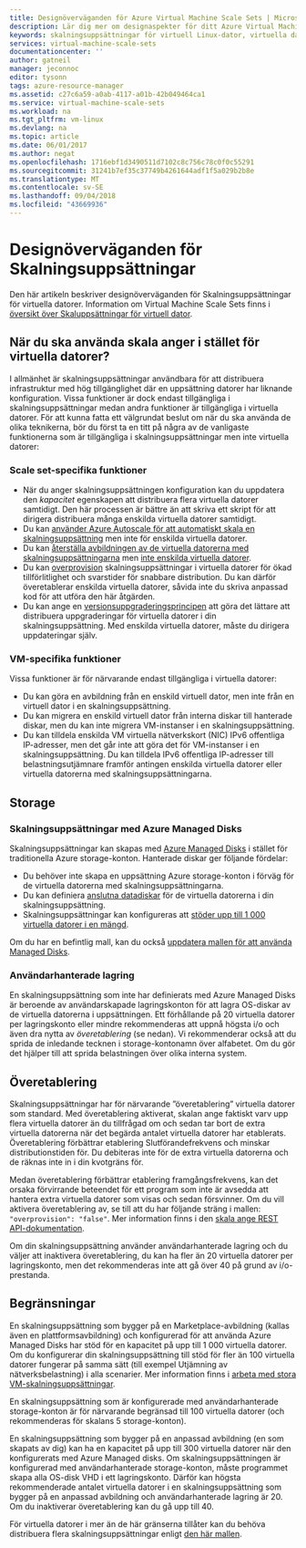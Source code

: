 ```yaml
---
title: Designöverväganden för Azure Virtual Machine Scale Sets | Microsoft Docs
description: Lär dig mer om designaspekter för ditt Azure Virtual Machine Scale Sets
keywords: skalningsuppsättningar för virtuell Linux-dator, virtuella datorer
services: virtual-machine-scale-sets
documentationcenter: ''
author: gatneil
manager: jeconnoc
editor: tysonn
tags: azure-resource-manager
ms.assetid: c27c6a59-a0ab-4117-a01b-42b049464ca1
ms.service: virtual-machine-scale-sets
ms.workload: na
ms.tgt_pltfrm: vm-linux
ms.devlang: na
ms.topic: article
ms.date: 06/01/2017
ms.author: negat
ms.openlocfilehash: 1716ebf1d3490511d7102c8c756c78c0f0c55291
ms.sourcegitcommit: 31241b7ef35c37749b4261644adf1f5a029b2b8e
ms.translationtype: MT
ms.contentlocale: sv-SE
ms.lasthandoff: 09/04/2018
ms.locfileid: "43669936"
---
```

# <a name="design-considerations-for-scale-sets"></a>Designöverväganden för Skalningsuppsättningar
Den här artikeln beskriver designöverväganden för Skalningsuppsättningar för virtuella datorer. Information om Virtual Machine Scale Sets finns i [översikt över Skaluppsättningar för virtuell dator](virtual-machine-scale-sets-overview.md).

## <a name="when-to-use-scale-sets-instead-of-virtual-machines"></a>När du ska använda skala anger i stället för virtuella datorer?
I allmänhet är skalningsuppsättningar användbara för att distribuera infrastruktur med hög tillgänglighet där en uppsättning datorer har liknande konfiguration. Vissa funktioner är dock endast tillgängliga i skalningsuppsättningar medan andra funktioner är tillgängliga i virtuella datorer. För att kunna fatta ett välgrundat beslut om när du ska använda de olika teknikerna, bör du först ta en titt på några av de vanligaste funktionerna som är tillgängliga i skalningsuppsättningar men inte virtuella datorer:

### <a name="scale-set-specific-features"></a>Scale set-specifika funktioner

- När du anger skalningsuppsättningen konfiguration kan du uppdatera den *kapacitet* egenskapen att distribuera flera virtuella datorer samtidigt. Den här processen är bättre än att skriva ett skript för att dirigera distribuera många enskilda virtuella datorer samtidigt.
- Du kan [använder Azure Autoscale för att automatiskt skala en skalningsuppsättning](./virtual-machine-scale-sets-autoscale-overview.md) men inte för enskilda virtuella datorer.
- Du kan [återställa avbildningen av de virtuella datorerna med skalningsuppsättningarna](https://docs.microsoft.com/en-us/rest/api/compute/virtualmachinescalesets/reimage) men [inte enskilda virtuella datorer](https://docs.microsoft.com/rest/api/compute/virtualmachines).
- Du kan [overprovision](https://docs.microsoft.com/en-us/azure/virtual-machine-scale-sets/virtual-machine-scale-sets-design-overview#overprovisioning) skalningsuppsättningar i virtuella datorer för ökad tillförlitlighet och svarstider för snabbare distribution. Du kan därför överetablerar enskilda virtuella datorer, såvida inte du skriva anpassad kod för att utföra den här åtgärden.
- Du kan ange en [versionsuppgraderingsprincipen](./virtual-machine-scale-sets-upgrade-scale-set.md) att göra det lättare att distribuera uppgraderingar för virtuella datorer i din skalningsuppsättning. Med enskilda virtuella datorer, måste du dirigera uppdateringar själv.

### <a name="vm-specific-features"></a>VM-specifika funktioner

Vissa funktioner är för närvarande endast tillgängliga i virtuella datorer:

- Du kan göra en avbildning från en enskild virtuell dator, men inte från en virtuell dator i en skalningsuppsättning.
- Du kan migrera en enskild virtuell dator från interna diskar till hanterade diskar, men du kan inte migrera VM-instanser i en skalningsuppsättning.
- Du kan tilldela enskilda VM virtuella nätverkskort (NIC) IPv6 offentliga IP-adresser, men det går inte att göra det för VM-instanser i en skalningsuppsättning. Du kan tilldela IPv6 offentliga IP-adresser till belastningsutjämnare framför antingen enskilda virtuella datorer eller virtuella datorerna med skalningsuppsättningarna.

## <a name="storage"></a>Storage

### <a name="scale-sets-with-azure-managed-disks"></a>Skalningsuppsättningar med Azure Managed Disks
Skalningsuppsättningar kan skapas med [Azure Managed Disks](../virtual-machines/windows/managed-disks-overview.md) i stället för traditionella Azure storage-konton. Hanterade diskar ger följande fördelar:
- Du behöver inte skapa en uppsättning Azure storage-konton i förväg för de virtuella datorerna med skalningsuppsättningarna.
- Du kan definiera [anslutna datadiskar](virtual-machine-scale-sets-attached-disks.md) för de virtuella datorerna i din skalningsuppsättning.
- Skalningsuppsättningar kan konfigureras att [stöder upp till 1 000 virtuella datorer i en mängd](virtual-machine-scale-sets-placement-groups.md). 

Om du har en befintlig mall, kan du också [uppdatera mallen för att använda Managed Disks](virtual-machine-scale-sets-convert-template-to-md.md).

### <a name="user-managed-storage"></a>Användarhanterade lagring
En skalningsuppsättning som inte har definierats med Azure Managed Disks är beroende av användarskapade lagringskonton för att lagra OS-diskar av de virtuella datorerna i uppsättningen. Ett förhållande på 20 virtuella datorer per lagringskonto eller mindre rekommenderas att uppnå högsta i/o och även dra nytta av _överetablering_ (se nedan). Vi rekommenderar också att du sprida de inledande tecknen i storage-kontonamn över alfabetet. Om du gör det hjälper till att sprida belastningen över olika interna system. 


## <a name="overprovisioning"></a>Överetablering
Skalningsuppsättningar har för närvarande ”överetablering” virtuella datorer som standard. Med överetablering aktiverat, skalan ange faktiskt varv upp flera virtuella datorer än du tillfrågad om och sedan tar bort de extra virtuella datorerna när det begärda antalet virtuella datorer har etablerats. Överetablering förbättrar etablering Slutförandefrekvens och minskar distributionstiden för. Du debiteras inte för de extra virtuella datorerna och de räknas inte in i din kvotgräns för.

Medan överetablering förbättrar etablering framgångsfrekvens, kan det orsaka förvirrande beteendet för ett program som inte är avsedda att hantera extra virtuella datorer som visas och sedan försvinner. Om du vill aktivera överetablering av, se till att du har följande sträng i mallen: `"overprovision": "false"`. Mer information finns i den [skala ange REST API-dokumentation](/rest/api/virtualmachinescalesets/create-or-update-a-set).

Om din skalningsuppsättning använder användarhanterade lagring och du väljer att inaktivera överetablering, du kan ha fler än 20 virtuella datorer per lagringskonto, men det rekommenderas inte att gå över 40 på grund av i/o-prestanda. 

## <a name="limits"></a>Begränsningar
En skalningsuppsättning som bygger på en Marketplace-avbildning (kallas även en plattformsavbildning) och konfigurerad för att använda Azure Managed Disks har stöd för en kapacitet på upp till 1 000 virtuella datorer. Om du konfigurerar din skalningsuppsättning till stöd för fler än 100 virtuella datorer fungerar på samma sätt (till exempel Utjämning av nätverksbelastning) i alla scenarier. Mer information finns i [arbeta med stora VM-skalningsuppsättningar](virtual-machine-scale-sets-placement-groups.md). 

En skalningsuppsättning som är konfigurerade med användarhanterade storage-konton är för närvarande begränsad till 100 virtuella datorer (och rekommenderas för skalans 5 storage-konton).

En skalningsuppsättning som bygger på en anpassad avbildning (en som skapats av dig) kan ha en kapacitet på upp till 300 virtuella datorer när den konfigurerats med Azure Managed disks. Om skalningsuppsättningen är konfigurerad med användarhanterade storage-konton, måste programmet skapa alla OS-disk VHD i ett lagringskonto. Därför kan högsta rekommenderade antalet virtuella datorer i en skalningsuppsättning som bygger på en anpassad avbildning och användarhanterade lagring är 20. Om du inaktiverar överetablering kan du gå upp till 40.

För virtuella datorer i mer än de här gränserna tillåter kan du behöva distribuera flera skalningsuppsättningar enligt [den här mallen](https://github.com/Azure/azure-quickstart-templates/tree/master/301-custom-images-at-scale).

